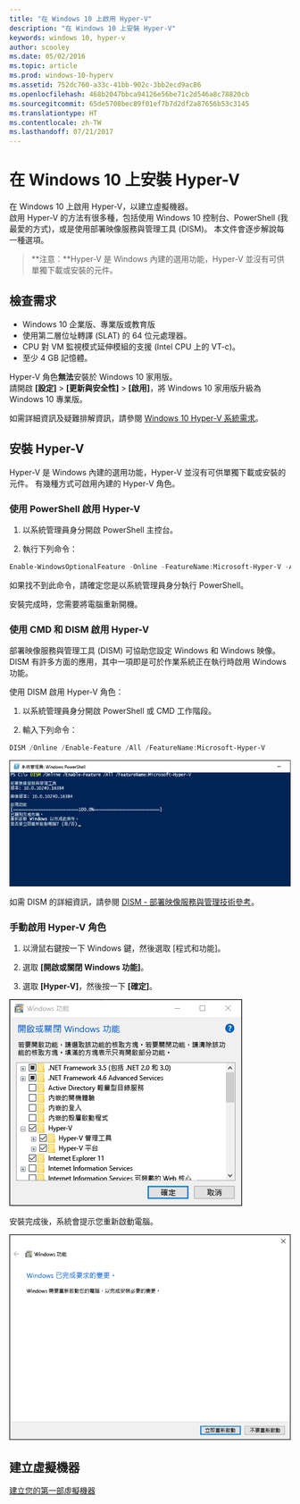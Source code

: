 ```yaml
---
title: "在 Windows 10 上啟用 Hyper-V"
description: "在 Windows 10 上安裝 Hyper-V"
keywords: windows 10, hyper-v
author: scooley
ms.date: 05/02/2016
ms.topic: article
ms.prod: windows-10-hyperv
ms.assetid: 752dc760-a33c-41bb-902c-3bb2ecd9ac86
ms.openlocfilehash: 468b2047bbca94126e56be71c2d546a8c78820cb
ms.sourcegitcommit: 65de5708bec89f01ef7b7d2df2a87656b53c3145
ms.translationtype: HT
ms.contentlocale: zh-TW
ms.lasthandoff: 07/21/2017
---
```

# 在 Windows 10 上安裝 Hyper-V

在 Windows 10 上啟用 Hyper-V，以建立虛擬機器。  
啟用 Hyper-V 的方法有很多種，包括使用 Windows 10 控制台、PowerShell (我最愛的方式)，或是使用部署映像服務與管理工具 (DISM)。 本文件會逐步解說每一種選項。

> **注意︰**Hyper-V 是 Windows 內建的選用功能，Hyper-V 並沒有可供單獨下載或安裝的元件。 

## 檢查需求

* Windows 10 企業版、專業版或教育版
* 使用第二層位址轉譯 (SLAT) 的 64 位元處理器。
* CPU 對 VM 監視模式延伸模組的支援 (Intel CPU 上的 VT-c)。
* 至少 4 GB 記憶體。

Hyper-V 角色**無法**安裝於 Windows 10 家用版。  
請開啟 **\[設定\]** > **\[更新與安全性\]** > **\[啟用\]**，將 Windows 10 家用版升級為 Windows 10 專業版。

如需詳細資訊及疑難排解資訊，請參閱 [Windows 10 Hyper-V 系統需求](../reference/hyper-v-requirements.md)。


## 安裝 Hyper-V 
Hyper-V 是 Windows 內建的選用功能，Hyper-V 並沒有可供單獨下載或安裝的元件。  有幾種方式可啟用內建的 Hyper-V 角色。

### 使用 PowerShell 啟用 Hyper-V

1. 以系統管理員身分開啟 PowerShell 主控台。

2. 執行下列命令：
  ```powershell
  Enable-WindowsOptionalFeature -Online -FeatureName:Microsoft-Hyper-V -All
  ```  

  如果找不到此命令，請確定您是以系統管理員身分執行 PowerShell。  

安裝完成時，您需要將電腦重新開機。  

### 使用 CMD 和 DISM 啟用 Hyper-V

部署映像服務與管理工具 (DISM) 可協助您設定 Windows 和 Windows 映像。  DISM 有許多方面的應用，其中一項即是可於作業系統正在執行時啟用 Windows 功能。  

使用 DISM 啟用 Hyper-V 角色：
1. 以系統管理員身分開啟 PowerShell 或 CMD 工作階段。

2. 輸入下列命令：  
  ```powershell
  DISM /Online /Enable-Feature /All /FeatureName:Microsoft-Hyper-V
  ```  
  ![](media/dism_upd.png)

如需 DISM 的詳細資訊，請參閱 [DISM - 部署映像服務與管理技術參考](https://technet.microsoft.com/en-us/library/hh824821.aspx)。

### 手動啟用 Hyper-V 角色

1. 以滑鼠右鍵按一下 Windows 鍵，然後選取 \[程式和功能\]。

2. 選取 **\[開啟或關閉 Windows 功能\]**。

3. 選取 **\[Hyper-V\]**，然後按一下 **\[確定\]**。  

![](media/enable_role_upd.png)

安裝完成後，系統會提示您重新啟動電腦。

![](media/restart_upd.png)


## 建立虛擬機器
[建立您的第一部虛擬機器](quick-create-virtual-machine.md)
